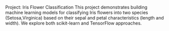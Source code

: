 Project: Iris Flower Classification
This project demonstrates building machine learning models for classifying Iris flowers into two species (Setosa,Virginica) based on their sepal and petal characteristics (length and width). We explore both scikit-learn and TensorFlow approaches.
